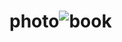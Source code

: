 # photo![book](https://github.com/soysaucecrab/photo/assets/88924237/26e647b8-eb09-4b56-9b4d-7ff73b159ddf)
